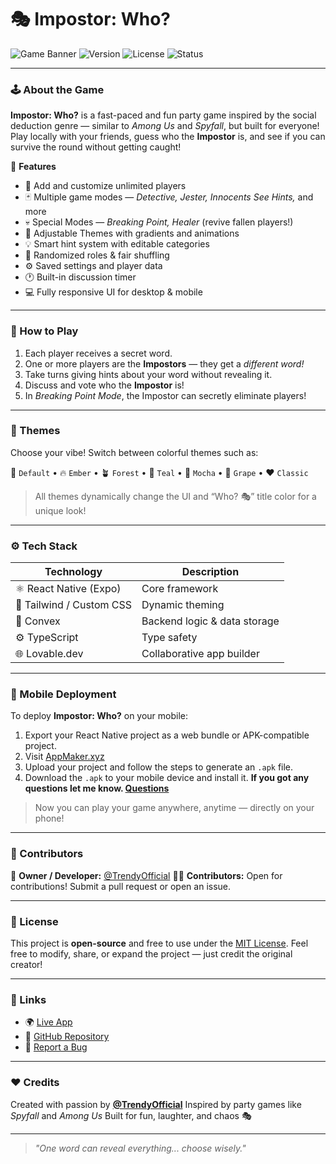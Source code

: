 

# 🎭 Impostor: Who?

![Game Banner](https://img.shields.io/badge/Impostor%20Who%3F-Free%20to%20Play-blueviolet?style=for-the-badge)
![Version](https://img.shields.io/badge/version-1.0.0-ff69b4?style=for-the-badge)
![License](https://img.shields.io/badge/license-MIT-green?style=for-the-badge)
![Status](https://img.shields.io/badge/status-Active-brightgreen?style=for-the-badge)

---

### 🕹️ About the Game

**Impostor: Who?** is a fast-paced and fun party game inspired by the social deduction genre — similar to *Among Us* and *Spyfall*, but built for everyone!
Play locally with your friends, guess who the **Impostor** is, and see if you can survive the round without getting caught!

🧩 **Features**

* 👥 Add and customize unlimited players
* 🃏 Multiple game modes — *Detective, Jester, Innocents See Hints,* and more
* 💀 Special Modes — *Breaking Point, Healer* (revive fallen players!)
* 🎨 Adjustable Themes with gradients and animations
* 💡 Smart hint system with editable categories
* 🔄 Randomized roles & fair shuffling
* ⚙️ Saved settings and player data
* 🕐 Built-in discussion timer
* 💻 Fully responsive UI for desktop & mobile

---

### 🧠 How to Play

1. Each player receives a secret word.
2. One or more players are the **Impostors** — they get a *different word!*
3. Take turns giving hints about your word without revealing it.
4. Discuss and vote who the **Impostor** is!
5. In *Breaking Point Mode*, the Impostor can secretly eliminate players!

---

### 🎨 Themes

Choose your vibe!
Switch between colorful themes such as:

🌈 `Default` • 🔥 `Ember` • 🪴 `Forest` • 🩵 `Teal` • 🩶 `Mocha` • 💜 `Grape` • ❤️ `Classic`

> All themes dynamically change the UI and “Who? 🎭” title color for a unique look!

---

### ⚙️ Tech Stack

| Technology | Description |
|-------------|--------------|
| ⚛️ React Native (Expo) | Core framework |
| 🎨 Tailwind / Custom CSS | Dynamic theming |
| 💾 Convex | Backend logic & data storage |
| ⚙️ TypeScript | Type safety |
| 🌐 Lovable.dev | Collaborative app builder |

---

### 📱 Mobile Deployment

To deploy **Impostor: Who?** on your mobile:

1. Export your React Native project as a web bundle or APK-compatible project.
2. Visit [AppMaker.xyz](https://create.appmaker.xyz/)
3. Upload your project and follow the steps to generate an `.apk` file.
4. Download the `.apk` to your mobile device and install it.
 **If you got any questions let me know. [Questions](https://github.com/TrendyOfficial/Imposter-Who/issues)**
> Now you can play your game anywhere, anytime — directly on your phone!

---

### 🤝 Contributors

👑 **Owner / Developer:** [@TrendyOfficial](https://github.com/TrendyOfficial)
🧑‍💻 **Contributors:** Open for contributions! Submit a pull request or open an issue.

---

### 📜 License

This project is **open-source** and free to use under the [MIT License](LICENSE).
Feel free to modify, share, or expand the project — just credit the original creator!

---

### 🚀 Links

* 🌍 [Live App](https://school-who.lovable.app/)
* 💾 [GitHub Repository](https://github.com/TrendyOfficial/School-Who-)
* 💬 [Report a Bug](https://github.com/TrendyOfficial/School-Who-/issues)

---

### ❤️ Credits

Created with passion by **[@TrendyOfficial](https://github.com/TrendyOfficial)**
Inspired by party games like *Spyfall* and *Among Us*
Built for fun, laughter, and chaos 🎭

---

> *"One word can reveal everything... choose wisely."*

